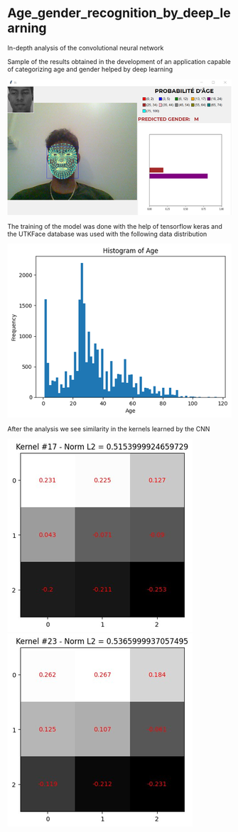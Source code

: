 # Age_gender_recognition_by_deep_learning
In-depth analysis of the convolutional neural network

Sample of the results obtained in the development of an application capable of categorizing age and gender helped by deep learning

![result](Img/Probabilidad.png)

The training of the model was done with the help of tensorflow keras and the UTKFace database was used with the following data distribution

![distribution](Img/Database%20distribition.png)

After the analysis we see similarity in the kernels learned by the CNN

![1](Img/kernel_17.jpg)![2](Img/kernel_23.jpg)
